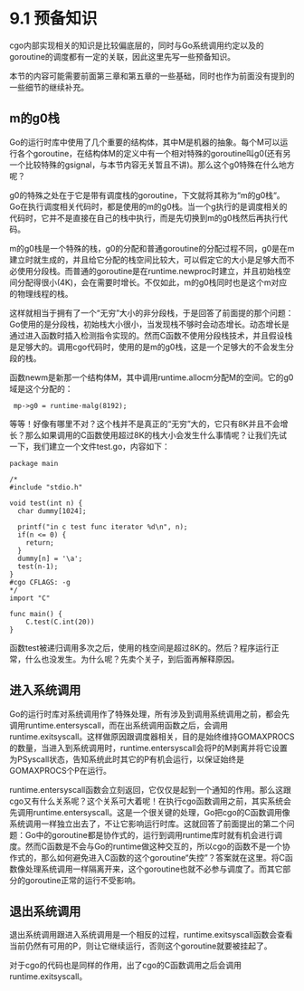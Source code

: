 # 9.1 预备知识
cgo内部实现相关的知识是比较偏底层的，同时与Go系统调用约定以及的goroutine的调度都有一定的关联，因此这里先写一些预备知识。

本节的内容可能需要前面第三章和第五章的一些基础，同时也作为前面没有提到的一些细节的继续补充。

## m的g0栈
Go的运行时库中使用了几个重要的结构体，其中M是机器的抽象。每个M可以运行各个goroutine，在结构体M的定义中有一个相对特殊的goroutine叫g0(还有另一个比较特殊的gsignal，与本节内容无关暂且不讲)。那么这个g0特殊在什么地方呢？

g0的特殊之处在于它是带有调度栈的goroutine，下文就将其称为“m的g0栈“。Go在执行调度相关代码时，都是使用的m的g0栈。当一个g执行的是调度相关的代码时，它并不是直接在自己的栈中执行，而是先切换到m的g0栈然后再执行代码。

m的g0栈是一个特殊的栈，g0的分配和普通goroutine的分配过程不同，g0是在m建立时就生成的，并且给它分配的栈空间比较大，可以假定它的大小是足够大而不必使用分段栈。而普通的goroutine是在runtime.newproc时建立，并且初始栈空间分配得很小(4K)，会在需要时增长。不仅如此，m的g0栈同时也是这个m对应的物理线程的栈。

这样就相当于拥有了一个“无穷”大小的非分段栈，于是回答了前面提的那个问题：Go使用的是分段栈，初始栈大小很小，当发现栈不够时会动态增长。动态增长是通过进入函数时插入检测指令实现的。然而C函数不使用分段栈技术，并且假设栈是足够大的。调用cgo代码时，使用的是m的g0栈，这是一个足够大的不会发生分段的栈。

函数newm是新那一个结构体M，其中调用runtime.allocm分配M的空间。它的g0域是这个分配的：

` mp->g0 = runtime·malg(8192);`

等等！好像有哪里不对？这个栈并不是真正的“无穷”大的，它只有8K并且不会增长？那么如果调用的C函数使用超过8K的栈大小会发生什么事情呢？让我们先试一下，我们建立一个文件test.go，内容如下：

	package main
	
	/*
	#include "stdio.h"
	
	void test(int n) {
	  char dummy[1024];
	
	  printf("in c test func iterator %d\n", n);
	  if(n <= 0) {
	    return;
	  }
	  dummy[n] = '\a';
	  test(n-1);
	}
	#cgo CFLAGS: -g
	*/
	import "C"
	
	func main() {
		C.test(C.int(20))
	}

函数test被递归调用多次之后，使用的栈空间是超过8K的。然后？程序运行正常，什么也没发生。为什么呢？先卖个关子，到后面再解释原因。

## 进入系统调用
Go的运行时库对系统调用作了特殊处理，所有涉及到调用系统调用之前，都会先调用runtime.entersyscall，而在出系统调用函数之后，会调用runtime.exitsyscall。这样做原因跟调度器相关，目的是始终维持GOMAXPROCS的数量，当进入到系统调用时，runtime.entersyscall会将P的M剥离并将它设置为PSyscall状态，告知系统此时其它的P有机会运行，以保证始终是GOMAXPROCS个P在运行。

runtime.entersyscall函数会立刻返回，它仅仅是起到一个通知的作用。那么这跟cgo又有什么关系呢？这个关系可大着呢！在执行cgo函数调用之前，其实系统会先调用runtime.entersyscall。这是一个很关键的处理，Go把cgo的C函数调用像系统调用一样独立出去了，不让它影响运行时库。这就回答了前面提出的第二个问题：Go中的goroutine都是协作式的，运行到调用runtime库时就有机会进行调度。然而C函数是不会与Go的runtime做这种交互的，所以cgo的函数不是一个协作式的，那么如何避免进入C函数的这个goroutine“失控”？答案就在这里。将C函数像处理系统调用一样隔离开来，这个goroutine也就不必参与调度了。而其它部分的goroutine正常的运行不受影响。

## 退出系统调用
退出系统调用跟进入系统调用是一个相反的过程，runtime.exitsyscall函数会查看当前仍然有可用的P，则让它继续运行，否则这个goroutine就要被挂起了。

对于cgo的代码也是同样的作用，出了cgo的C函数调用之后会调用runtime.exitsyscall。

